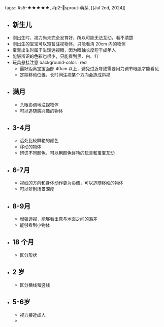 tags:: #s5-★★★★★, #p2-🌱sprout-萌芽, [[Jul 2nd, 2024]]

- ## 新生儿
- 刚出生时，视力尚未完全发育好，所以可能无法互动，看不清楚
- 刚出生的宝宝可以短暂注视物体，只能看清 20cm 内的物体
- 宝宝出生时属于生理远视眼，因为眼轴长度短于成年人
- 能够辨识的色彩也很少，只能看到黑、白、红
- 玩具悬挂注意
  background-color:: red
	- 最好距离宝宝面部 40cm 以上，避免过近导致需要用力调节眼肌才能看见
	- 定期移动位置，长时间注视某个方向会造成斜视
- ## 满月
	- 头眼协调地注视物体
	- 可以追随感兴趣的物体
- ## 3-4月
	- 远处比较鲜艳的颜色
	- 移动的物体
	- 辨识不同颜色，可以用颜色鲜艳的玩具和宝宝互动
- ## 6-7月
	- 视线的方向和身体动作更为协调，可以追随移动的物体
	- 可以辨别场景深度
- ## 8-9月
	- 增强透视，能够看出床与地面之间的落差
	- 能够看到小物体
- ## 18 个月
	- 区分形状
- ## 2 岁
	- 区分横线和竖线
- ## 5-6岁
	- 视力接近成人
	-